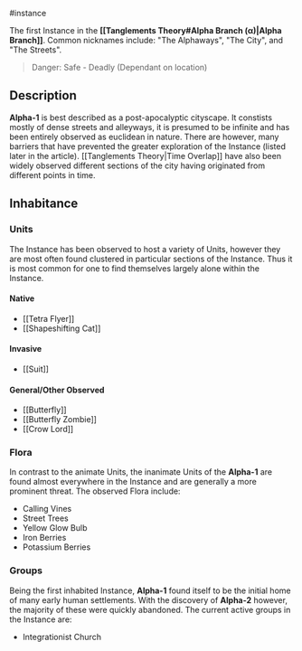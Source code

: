 #instance 

The first Instance in the **[[Tanglements Theory#Alpha Branch (α)|Alpha Branch]]**. Common nicknames include: "The Alphaways", "The City", and "The Streets".

> Danger: Safe - Deadly (Dependant on location)

## Description
**Alpha-1** is best described as a post-apocalyptic cityscape. It constists mostly of dense streets and alleyways, it is presumed to be infinite and has been entirely observed as euclidean in nature. There are however, many barriers that have prevented the greater exploration of the Instance (listed later in the article). [[Tanglements Theory|Time Overlap]] have also been widely observed different sections of the city having originated from different points in time.

## Inhabitance
### Units
The Instance has been observed to host a variety of Units, however they are most often found clustered in particular sections of the Instance. Thus it is most common for one to find themselves largely alone within the Instance.

#### Native
- [[Tetra Flyer]]
- [[Shapeshifting Cat]]

#### Invasive
- [[Suit]]

#### General/Other Observed
- [[Butterfly]]
- [[Butterfly Zombie]]
- [[Crow Lord]]

### Flora
In contrast to the animate Units, the inanimate Units of the **Alpha-1** are found almost everywhere in the Instance and are generally a more prominent threat. The observed Flora include:

- Calling Vines
- Street Trees
- Yellow Glow Bulb
- Iron Berries
- Potassium Berries

### Groups
Being the first inhabited Instance, **Alpha-1** found itself to be the initial home of many early human settlements. With the discovery of **Alpha-2** however, the majority of these were quickly abandoned. The current active groups in the Instance are:

- Integrationist Church
